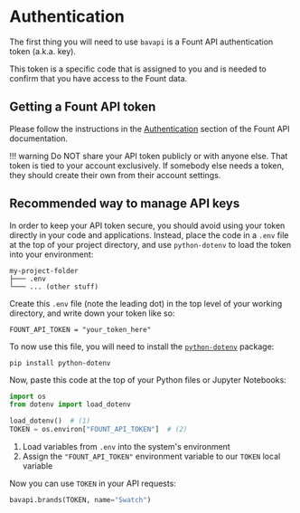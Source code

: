 # Authentication

The first thing you will need to use `bavapi` is a Fount API authentication token (a.k.a. key).

This token is a specific code that is assigned to you and is needed to confirm that you have access to the Fount data.

## Getting a Fount API token

Please follow the instructions in the [Authentication](https://developer.wppbav.com/docs/2.x/authentication) section of the Fount API documentation.

!!! warning
    Do NOT share your API token publicly or with anyone else. That token is tied to your account exclusively. If somebody else needs a token, they should create their own from their account settings.

## Recommended way to manage API keys

In order to keep your API token secure, you should avoid using your token directly in your code and applications. Instead, place the code in a `.env` file at the top of your project directory, and use `python-dotenv` to load the token into your environment:

```prompt
my-project-folder
├─── .env
└─── ... (other stuff)
```

Create this `.env` file (note the leading dot) in the top level of your working directory, and write down your token like so:

```env
FOUNT_API_TOKEN = "your_token_here"
```

To now use this file, you will need to install the [`python-dotenv`](https://github.com/theskumar/python-dotenv) package:

```prompt
pip install python-dotenv
```

Now, paste this code at the top of your Python files or Jupyter Notebooks:

```py
import os
from dotenv import load_dotenv

load_dotenv()  # (1)
TOKEN = os.environ["FOUNT_API_TOKEN"]  # (2)
```

1. Load variables from `.env` into the system's environment
2. Assign the `"FOUNT_API_TOKEN"` environment variable to our `TOKEN` local variable

Now you can use `TOKEN` in your API requests:

```py
bavapi.brands(TOKEN, name="Swatch")
```
